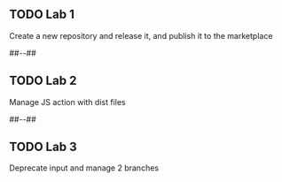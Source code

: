 <!-- .slide: class="exercice" -->

## TODO Lab 1

Create a new repository and release it, and publish it to the marketplace

##--##

<!-- .slide: class="exercice" -->

## TODO Lab 2

Manage JS action with dist files

##--##

<!-- .slide: class="exercice" -->

## TODO Lab 3

Deprecate input and manage 2 branches
